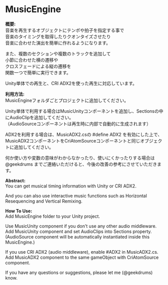 MusicEngine
===========

**概要:**  
音楽を再生するオブジェクトにテンポや拍子を指定する事で  
音楽のタイミングを取得したりクオンタイズさせたり  
音楽に合わせた演出を簡単に作れるようになります。  

また、複数のセクションや複数のトラックを追加して  
小節に合わせた横の遷移や  
クロスフェードによる縦の遷移を  
関数一つで簡単に実行できます。  

Unity単体での再生と、CRI ADX2を使った再生に対応しています。

**利用方法:**  
MusicEngineフォルダごとプロジェクトに追加してください。  

Unity単体で利用する場合はMusicUnityコンポーネントを追加し、Sectionsの中にAudioClipを追加してください。  
（AudioSourceコンポーネントは再生時に内部で自動的に生成されます）  

ADX2を利用する場合は、MusicADX2.csの #define ADX2 を有効にした上で、  
MusicADX2コンポーネントをCriAtomSourceコンポーネントと同じオブジェクトに追加してください。

何か使い方や変数の意味がわからなかったり、使いにくかったりする場合は  
@geekdrums までご連絡いただけると、今後の改善の参考にさせていただきます。  


**Abstract:**  
You can get musical timing information with Unity or CRI ADX2.  

And you can also use interactive music functions such as Horizontal Resequencing and Vertical Remixing.


**How To Use:**  
Add MusicEngine folder to your Unity project.

Use MusicUnity component if you don't use any other audio middleware.  
Add MusicUnity component and set AudioClips into Sections property.
(AudioSource component will be automatically instantiated inside this MusicEngine.)

If you use CRI ADX2 (audio middleware),  enable #ADX2 in MusicADX2.cs.  
Add MusicADX2 component to the same gameObject with CriAtomSource component.

If you have any questions or suggestions, please let me (@geekdrums) know.  
